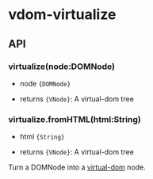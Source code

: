 # vdom-virtualize

## API

### virtualize(node:DOMNode)
 * node `{DOMNode}`

 * returns `{VNode}`: A virtual-dom tree

### virtualize.fromHTML(html:String)
 * html `{String}`

 * returns `{VNode}`: A virtual-dom tree

Turn a DOMNode into a [virtual-dom](https://github.com/Matt-Esch/virtual-dom) node.
